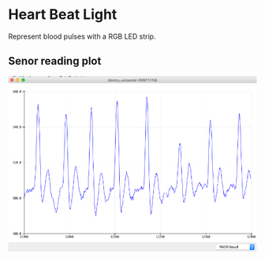 # Heart Beat Light
Represent blood pulses with a RGB LED strip.

## Senor reading plot 
![sensor plot](https://raw.githubusercontent.com/ZackAkil/heart-beat-light/master/images/heart_beat_sensor_plot.png)

